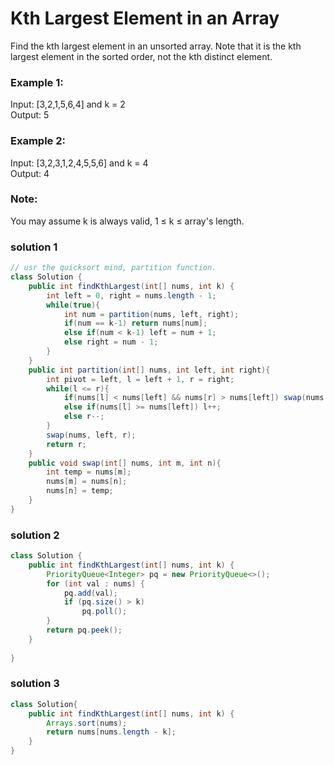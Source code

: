 # Kth Largest Element in an Array

Find the kth largest element in an unsorted array. Note that it is the kth largest element in the sorted order, not the kth distinct element.

### Example 1:

Input: [3,2,1,5,6,4] and k = 2   
Output: 5   
### Example 2:

Input: [3,2,3,1,2,4,5,5,6] and k = 4   
Output: 4   
### Note:   
You may assume k is always valid, 1 ≤ k ≤ array's length.   


### solution 1
```java
// usr the quicksort mind, partition function.
class Solution {
    public int findKthLargest(int[] nums, int k) {
        int left = 0, right = nums.length - 1;
        while(true){
            int num = partition(nums, left, right);
            if(num == k-1) return nums[num];
            else if(num < k-1) left = num + 1;
            else right = num - 1;
        }
    }
    public int partition(int[] nums, int left, int right){
        int pivot = left, l = left + 1, r = right;
        while(l <= r){
            if(nums[l] < nums[left] && nums[r] > nums[left]) swap(nums, l++, r--);
            else if(nums[l] >= nums[left]) l++;
            else r--;
        }
        swap(nums, left, r);
        return r;
    }
    public void swap(int[] nums, int m, int n){
        int temp = nums[m];
        nums[m] = nums[n];
        nums[n] = temp;
    }
}
```

### solution 2
``` java
class Solution {
    public int findKthLargest(int[] nums, int k) {
        PriorityQueue<Integer> pq = new PriorityQueue<>();
        for (int val : nums) {
            pq.add(val);
            if (pq.size() > k)
                pq.poll();
        }
        return pq.peek();
    }
    
}
```

### solution 3
```java
class Solution{
    public int findKthLargest(int[] nums, int k) {
        Arrays.sort(nums);
        return nums[nums.length - k];
    }
}

